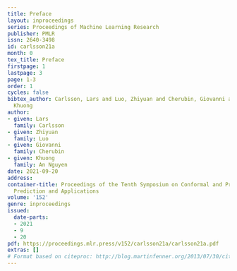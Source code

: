 ```yaml
---
title: Preface
layout: inproceedings
series: Proceedings of Machine Learning Research
publisher: PMLR
issn: 2640-3498
id: carlsson21a
month: 0
tex_title: Preface
firstpage: 1
lastpage: 3
page: 1-3
order: 1
cycles: false
bibtex_author: Carlsson, Lars and Luo, Zhiyuan and Cherubin, Giovanni and An Nguyen,
  Khuong
author:
- given: Lars
  family: Carlsson
- given: Zhiyuan
  family: Luo
- given: Giovanni
  family: Cherubin
- given: Khuong
  family: An Nguyen
date: 2021-09-20
address:
container-title: Proceedings of the Tenth Symposium on Conformal and Probabilistic
  Prediction and Applications
volume: '152'
genre: inproceedings
issued:
  date-parts:
  - 2021
  - 9
  - 20
pdf: https://proceedings.mlr.press/v152/carlsson21a/carlsson21a.pdf
extras: []
# Format based on citeproc: http://blog.martinfenner.org/2013/07/30/citeproc-yaml-for-bibliographies/
---
```

